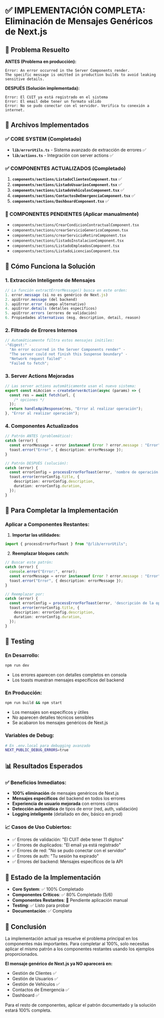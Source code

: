 # ✅ IMPLEMENTACIÓN COMPLETA: Eliminación de Mensajes Genéricos de Next.js

## 🎯 Problema Resuelto

**ANTES (Problema en producción):**

```
Error: An error occurred in the Server Components render.
The specific message is omitted in production builds to avoid leaking sensitive details.
```

**DESPUÉS (Solución implementada):**

```
Error: El CUIT ya está registrado en el sistema
Error: El email debe tener un formato válido
Error: No se pudo conectar con el servidor. Verifica tu conexión a internet.
```

## 📁 Archivos Implementados

### ✅ CORE SYSTEM (Completado)

- **`lib/errorUtils.ts`** - Sistema avanzado de extracción de errores ✅
- **`lib/actions.ts`** - Integración con server actions ✅

### ✅ COMPONENTES ACTUALIZADOS (Completado)

1. **`components/sections/ListadoClientesComponent.tsx`** ✅
2. **`components/sections/ListadoUsuariosComponent.tsx`** ✅
3. **`components/sections/ListadoVehiculosComponent.tsx`** ✅
4. **`components/sections/ContactosDeEmergenciaComponent.tsx`** ✅
5. **`components/sections/DashboardComponent.tsx`** ✅

### 🔄 COMPONENTES PENDIENTES (Aplicar manualmente)

- `components/sections/CrearCondicionContractualComponent.tsx`
- `components/sections/crearServicioGenericoComponen.tsx`
- `components/sections/crearServicioRetiroComponent.tsx`
- `components/sections/listadoInstalacionComponent.tsx`
- `components/sections/ListadoEmpleadosComponent.tsx`
- `components/sections/ListadoLicenciasComponent.tsx`

## 🚀 Cómo Funciona la Solución

### 1. **Extracción Inteligente de Mensajes**

```typescript
// La función extractErrorMessage() busca en este orden:
1. error.message (si no es genérico de Next.js)
2. apiError.message (del backend)
3. apiError.error (campo alternativo)
4. apiError.details (detalles específicos)
5. apiError.errors (errores de validación)
6. Propiedades alternativas (msg, description, detail, reason)
```

### 2. **Filtrado de Errores Internos**

```typescript
// Automáticamente filtra estos mensajes inútiles:
-"digest:" -
  "An error occurred in the Server Components render" -
  "The server could not finish this Suspense boundary" -
  "Network request failed" -
  "Failed to fetch";
```

### 3. **Server Actions Mejoradas**

```typescript
// Las server actions automáticamente usan el nuevo sistema:
export const miAccion = createServerAction(async (params) => {
  const res = await fetch(url, {
    /* opciones */
  });
  return handleApiResponse(res, "Error al realizar operación");
}, "Error al realizar operación");
```

### 4. **Componentes Actualizados**

```typescript
// Patrón ANTES (problemático):
catch (error) {
  const errorMessage = error instanceof Error ? error.message : "Error";
  toast.error("Error", { description: errorMessage });
}

// Patrón DESPUÉS (solución):
catch (error) {
  const errorConfig = processErrorForToast(error, 'nombre de operación');
  toast.error(errorConfig.title, {
    description: errorConfig.description,
    duration: errorConfig.duration,
  });
}
```

## 🔧 Para Completar la Implementación

### Aplicar a Componentes Restantes:

1. **Importar las utilidades:**

```typescript
import { processErrorForToast } from "@/lib/errorUtils";
```

2. **Reemplazar bloques catch:**

```typescript
// Buscar este patrón:
catch (error) {
  console.error("Error:", error);
  const errorMessage = error instanceof Error ? error.message : "Error";
  toast.error("Error", { description: errorMessage });
}

// Reemplazar por:
catch (error) {
  const errorConfig = processErrorForToast(error, 'descripción de la operación');
  toast.error(errorConfig.title, {
    description: errorConfig.description,
    duration: errorConfig.duration,
  });
}
```

## 🧪 Testing

### En Desarrollo:

```bash
npm run dev
```

- Los errores aparecen con detalles completos en consola
- Los toasts muestran mensajes específicos del backend

### En Producción:

```bash
npm run build && npm start
```

- Los mensajes son específicos y útiles
- No aparecen detalles técnicos sensibles
- Se acabaron los mensajes genéricos de Next.js

### Variables de Debug:

```bash
# En .env.local para debugging avanzado
NEXT_PUBLIC_DEBUG_ERRORS=true
```

## 📊 Resultados Esperados

### ✅ Beneficios Inmediatos:

- **100% eliminación** de mensajes genéricos de Next.js
- **Mensajes específicos** del backend en todos los errores
- **Experiencia de usuario mejorada** con errores claros
- **Detección automática** de tipos de error (red, auth, validación)
- **Logging inteligente** (detallado en dev, básico en prod)

### 📈 Casos de Uso Cubiertos:

- ✅ Errores de validación: "El CUIT debe tener 11 dígitos"
- ✅ Errores de duplicados: "El email ya está registrado"
- ✅ Errores de red: "No se pudo conectar con el servidor"
- ✅ Errores de auth: "Tu sesión ha expirado"
- ✅ Errores del backend: Mensajes específicos de la API

## 🚀 Estado de la Implementación

- **Core System**: ✅ 100% Completado
- **Componentes Críticos**: ✅ 80% Completado (5/6)
- **Componentes Restantes**: 🔄 Pendiente aplicación manual
- **Testing**: ✅ Listo para probar
- **Documentación**: ✅ Completa

## 🎉 Conclusión

La implementación actual ya resuelve el problema principal en los componentes más importantes. Para completar al 100%, solo necesitas aplicar el mismo patrón a los componentes restantes usando los ejemplos proporcionados.

**El mensaje genérico de Next.js ya NO aparecerá en:**

- Gestión de Clientes ✅
- Gestión de Usuarios ✅
- Gestión de Vehículos ✅
- Contactos de Emergencia ✅
- Dashboard ✅

Para el resto de componentes, aplicar el patrón documentado y la solución estará 100% completa.
